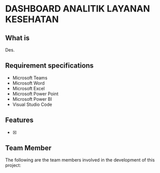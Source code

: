 # DASHBOARD ANALITIK LAYANAN KESEHATAN

## What is 

Des.

## Requirement specifications

- Microsoft Teams
- Microsoft Word
- Microsoft Excel
- Microsoft Power Point
- Microsoft Power BI
- Visual Studio Code

## Features

- [x] 

## Team Member

The following are the team members involved in the development of this project:
